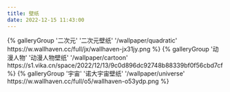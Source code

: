 ```yaml
---
title: 壁纸
date: 2022-12-15 11:43:00
---
```

<div class="gallery-group-main">
{% galleryGroup '二次元' '二次元壁纸' '/wallpaper/quadratic' https://w.wallhaven.cc/full/jx/wallhaven-jx31jy.png %}
{% galleryGroup '动漫人物' '动漫人物壁纸' '/wallpaper/cartoon' https://s1.vika.cn/space/2022/12/13/9c0d896dc92748b88339bf0f56cbd7cf %}
{% galleryGroup '宇宙' '诺大宇宙壁纸' '/wallpaper/universe' https://w.wallhaven.cc/full/o5/wallhaven-o53ydp.png %}
</div>